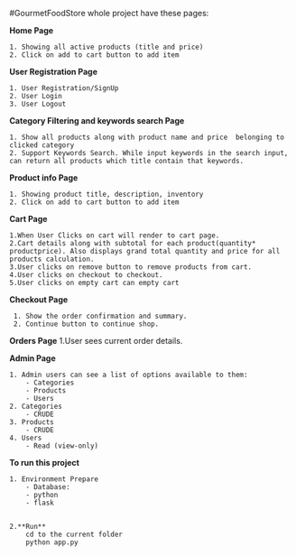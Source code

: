 #GourmetFoodStore
whole project have these pages:

**Home Page**
 
    1. Showing all active products (title and price)
    2. Click on add to cart button to add item

**User Registration Page** 
 
    1. User Registration/SignUp
    2. User Login
    3. User Logout
    
**Category Filtering and keywords search Page**

    1. Show all products along with product name and price  belonging to clicked category
    2. Support Keywords Search. While input keywords in the search input, can return all products which title contain that keywords.

**Product info Page**

    1. Showing product title, description, inventory
    2. Click on add to cart button to add item  
        
**Cart Page** 

    1.When User Clicks on cart will render to cart page.
    2.Cart details along with subtotal for each product(quantity* productprice). Also displays grand total quantity and price for all products calculation.
    3.User clicks on remove button to remove products from cart.
    4.User clicks on checkout to checkout.
    5.User clicks on empty cart can empty cart

**Checkout Page**

     1. Show the order confirmation and summary.
     2. Continue button to continue shop.

**Orders Page**
     1.User sees current order details.

**Admin Page**
    
    1. Admin users can see a list of options available to them:
        - Categories
        - Products
        - Users
    2. Categories
        - CRUDE
    3. Products
        - CRUDE
    4. Users
        - Read (view-only)


**To run this project**

    1. Environment Prepare
        - Database: 
        - python
        - flask


    2.**Run**
        cd to the current folder
        python app.py
